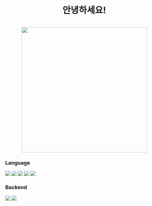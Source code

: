 <div align="center">
    <h1>안녕하세요!</h1>
</div>

<br>


<div align="center">
    <a href="https://profile.codersrank.io/user/ajb3296">
        <img src="https://cr-ss-service.azurewebsites.net/api/ScreenShot?widget=summary&username=ajb3296&branding=false" width="400"/>
    </a>
</div>

<div>
    <h3>Language</h3>
    <img src="https://img.shields.io/badge/ Python-3776AB?style=for-the-badge&logo=python&logoColor=white"/>
    <img src="https://img.shields.io/badge/ java-f89820?style=for-the-badge&logo=openjdk&logoColor=white"/>
    <img src="https://img.shields.io/badge/ HTML-E34F26?style=for-the-badge&logo=html5&logoColor=white"/>
    <img src="https://img.shields.io/badge/ CSS-1572B6?style=for-the-badge&logo=css3&logoColor=white"/>
    <img src="https://img.shields.io/badge/ javascript-F7DF1E?style=for-the-badge&logo=javascript&logoColor=white"/>
</div>

<div>
    <h3>Backend</h3>
    <img src="https://img.shields.io/badge/fastapi-009688?style=for-the-badge&logo=fastapi&logoColor=white"/>
    <img src="https://img.shields.io/badge/Flask-000000?style=for-the-badge&logo=flask&logoColor=white"/>
</div>